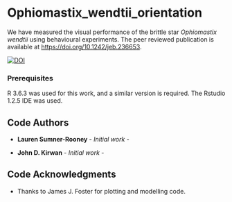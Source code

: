 # Ophiomastix_wendtii_orientation

We have measured the visual performance of the brittle star *Ophiomastix wendtii* using behavioural experiments. The peer reviewed publication is available at https://doi.org/10.1242/jeb.236653.


[![DOI](https://zenodo.org/badge/246402413.svg)](https://zenodo.org/doi/10.5281/zenodo.11837514)


### Prerequisites

R 3.6.3 was used for this work, and a similar version is required. The Rstudio  1.2.5 IDE was used.


## Code Authors

* **Lauren Sumner-Rooney** - *Initial work* - []()

* **John D. Kirwan**       - *Initial work* - [](https://github.com/JohnKirwan)


## Code Acknowledgments

* Thanks to James J. Foster for plotting and modelling code.
